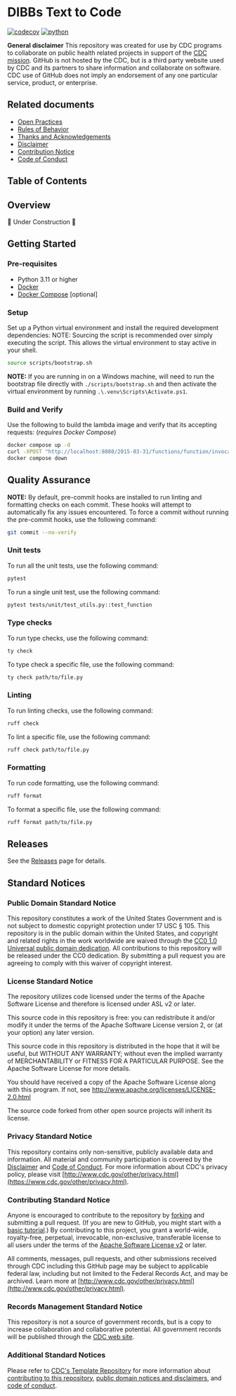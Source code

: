 # DIBBs Text to Code

[![codecov](https://codecov.io/github/CDCgov/dibbs-text-to-code/graph/badge.svg)](https://codecov.io/github/CDCgov/dibbs-text-to-code)
[![python](https://img.shields.io/badge/python-3.11%2B-yellow)](https://docs.python.org/3.11/)

**General disclaimer** This repository was created for use by CDC programs to collaborate on public health related projects in support of the [CDC mission](https://www.cdc.gov/about/cdc/#cdc_about_cio_mission-our-mission). GitHub is not hosted by the CDC, but is a third party website used by CDC and its partners to share information and collaborate on software. CDC use of GitHub does not imply an endorsement of any one particular service, product, or enterprise.

## Related documents

- [Open Practices](open_practices.md)
- [Rules of Behavior](rules_of_behavior.md)
- [Thanks and Acknowledgements](thanks.md)
- [Disclaimer](DISCLAIMER.md)
- [Contribution Notice](CONTRIBUTING.md)
- [Code of Conduct](code-of-conduct.md)

## Table of Contents

## Overview

🚧 Under Construction 🚧

## Getting Started

### Pre-requisites

- Python 3.11 or higher
- [Docker](https://docs.docker.com/get-docker/)
- [Docker Compose](https://docs.docker.com/compose/install/) [optional]

### Setup

Set up a Python virtual environment and install the required development dependencies:
NOTE: Sourcing the script is recommended over simply executing the script. This allows
the virtual environment to stay active in your shell.

```bash
source scripts/bootstrap.sh
```

**NOTE:** If you are running in on a Windows machine, will need to run the bootstrap
file directly with `./scripts/bootstrap.sh` and then activate the virtual environment
by running `.\.venv\Scripts\Activate.ps1`.

### Build and Verify

Use the following to build the lambda image and verify that its accepting requests:
(*requires Docker Compose*)

```sh
docker compose up -d
curl -XPOST "http://localhost:8080/2015-03-31/functions/function/invocations" -d '{"input": "test"}'
docker compose down
```

## Quality Assurance

**NOTE:** By default, pre-commit hooks are installed to run linting and formatting
checks on each commit. These hooks will attempt to automatically fix any issues
encountered. To force a commit without running the pre-commit hooks, use the
following command:

```sh
git commit --no-verify
```

### Unit tests

To run all the unit tests, use the following command:

```sh
pytest
```

To run a single unit test, use the following command:

```sh
pytest tests/unit/test_utils.py::test_function
```

### Type checks

To run type checks, use the following command:

```sh
ty check
```

To type check a specific file, use the following command:

```sh
ty check path/to/file.py
```

### Linting

To run linting checks, use the following command:

```sh
ruff check
```

To lint a specific file, use the following command:

```sh
ruff check path/to/file.py
```

### Formatting

To run code formatting, use the following command:

```sh
ruff format
```

To format a specific file, use the following command:

```sh
ruff format path/to/file.py
```

## Releases

See the [Releases](docs/releases.md) page for details.

## Standard Notices

### Public Domain Standard Notice

This repository constitutes a work of the United States Government and is not
subject to domestic copyright protection under 17 USC § 105. This repository is in
the public domain within the United States, and copyright and related rights in
the work worldwide are waived through the [CC0 1.0 Universal public domain dedication](https://creativecommons.org/publicdomain/zero/1.0/).
All contributions to this repository will be released under the CC0 dedication. By
submitting a pull request you are agreeing to comply with this waiver of
copyright interest.

### License Standard Notice

The repository utilizes code licensed under the terms of the Apache Software
License and therefore is licensed under ASL v2 or later.

This source code in this repository is free: you can redistribute it and/or modify it under
the terms of the Apache Software License version 2, or (at your option) any
later version.

This source code in this repository is distributed in the hope that it will be useful, but WITHOUT ANY
WARRANTY; without even the implied warranty of MERCHANTABILITY or FITNESS FOR A
PARTICULAR PURPOSE. See the Apache Software License for more details.

You should have received a copy of the Apache Software License along with this
program. If not, see http://www.apache.org/licenses/LICENSE-2.0.html

The source code forked from other open source projects will inherit its license.

### Privacy Standard Notice

This repository contains only non-sensitive, publicly available data and
information. All material and community participation is covered by the
[Disclaimer](DISCLAIMER.md)
and [Code of Conduct](code-of-conduct.md).
For more information about CDC's privacy policy, please visit [http://www.cdc.gov/other/privacy.html](https://www.cdc.gov/other/privacy.html).

### Contributing Standard Notice

Anyone is encouraged to contribute to the repository by [forking](https://help.github.com/articles/fork-a-repo)
and submitting a pull request. (If you are new to GitHub, you might start with a
[basic tutorial](https://help.github.com/articles/set-up-git).) By contributing
to this project, you grant a world-wide, royalty-free, perpetual, irrevocable,
non-exclusive, transferable license to all users under the terms of the
[Apache Software License v2](http://www.apache.org/licenses/LICENSE-2.0.html) or
later.

All comments, messages, pull requests, and other submissions received through
CDC including this GitHub page may be subject to applicable federal law, including but not limited to the Federal Records Act, and may be archived. Learn more at [http://www.cdc.gov/other/privacy.html](http://www.cdc.gov/other/privacy.html).

### Records Management Standard Notice

This repository is not a source of government records, but is a copy to increase
collaboration and collaborative potential. All government records will be
published through the [CDC web site](http://www.cdc.gov).

### Additional Standard Notices

Please refer to [CDC's Template Repository](https://github.com/CDCgov/template) for more information about [contributing to this repository](https://github.com/CDCgov/template/blob/main/CONTRIBUTING.md), [public domain notices and disclaimers](https://github.com/CDCgov/template/blob/main/DISCLAIMER.md), and [code of conduct](https://github.com/CDCgov/template/blob/main/code-of-conduct.md).
